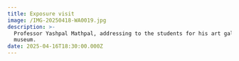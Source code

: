 ```yaml
---
title: Exposure visit
image: /IMG-20250418-WA0019.jpg
description: >-
  Professor Yashpal Mathpal, addressing to the students for his art gallery and
  museum.
date: 2025-04-16T18:30:00.000Z
---
```

